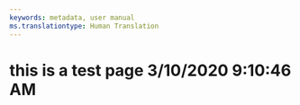 ```yaml
---
keywords: metadata, user manual
ms.translationtype: Human Translation
---
```

# this is a test page 3/10/2020 9:10:46 AM